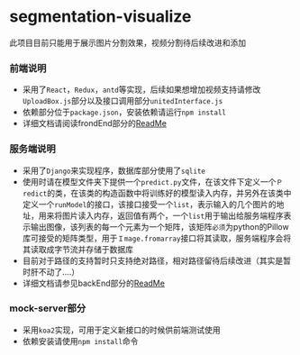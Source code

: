 # segmentation-visualize
此项目目前只能用于展示图片分割效果，视频分割待后续改进和添加
### 前端说明
- 采用了```React```，```Redux```，```antd```等实现，后续如果想增加视频支持请修改```UploadBox.js```部分以及接口调用部分```unitedInterface.js```
- 依赖部分位于```package.json```，安装依赖请运行```npm install```
- 详细文档请阅读frondEnd部分的[ReadMe](https://github.com/caijh23/segmentation-visualize/tree/master/frontEnd)

### 服务端说明
- 采用了```Django```来实现程序，数据库部分使用了```sqlite```
- 使用时请在模型文件夹下提供一个```predict.py```文件，在该文件下定义一个```Ｐredict```的类，在该类的构造函数中将训练好的模型读入内存，并另外在该类中定义一个```runModel```的接口，该接口接受一个```list```，表示输入的几个图片的地址，用来将图片读入内存，返回值有两个，一个```list```用于输出给服务端程序表示输出图像，该列表的每一个元素为一个矩阵，该矩阵`必须`为python的Pillow库可接受的矩阵类型，用于```Ｉmage.fromarray```接口将其读取，服务端程序会将其读取成字节流并存储于数据库
- 目前对于路径的支持暂时只支持绝对路径，相对路径留待后续改进（其实是暂时肝不动了....）
- 详细文档请参见backEnd部分的[ReadMe](https://github.com/caijh23/segmentation-visualize/tree/master/backEnd)

### mock-server部分
- 采用```koa2```实现，可用于定义新接口的时候供前端测试使用
- 依赖安装请使用```npm install```命令